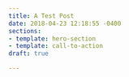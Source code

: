 ```yaml
---
title: A Test Post
date: 2018-04-23 12:18:55 -0400
sections:
- template: hero-section
- template: call-to-action
draft: true

---
```

